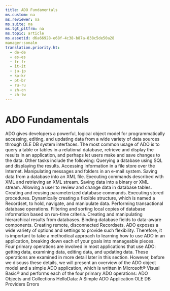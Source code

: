 ```yaml
---
title: ADO Fundamentals
ms.custom: na
ms.reviewer: na
ms.suite: na
ms.tgt_pltfrm: na
ms.topic: article
ms.assetid: d6a66928-e68f-4c38-b87a-838c5de50a28
manager:sonalm
translation.priority.ht: 
  - de-de
  - es-es
  - fr-fr
  - it-it
  - ja-jp
  - ko-kr
  - pt-br
  - ru-ru
  - zh-cn
  - zh-tw
---
```

# ADO Fundamentals
<?xml version="1.0" encoding="utf-8"?>
<developerReferenceWithoutSyntaxDocument xmlns="http://ddue.schemas.microsoft.com/authoring/2003/5" xmlns:xlink="http://www.w3.org/1999/xlink" xmlns:xsi="http://www.w3.org/2001/XMLSchema-instance" xsi:schemaLocation="http://ddue.schemas.microsoft.com/authoring/2003/5 http://dduestorage.blob.core.windows.net/ddueschema/developer.xsd">
  <introduction>
    <para>ADO gives developers a powerful, logical object model for programmatically accessing, editing, and updating data from a wide variety of data sources through OLE DB system interfaces. The most common usage of ADO is to query a table or tables in a relational database, retrieve and display the results in an application, and perhaps let users make and save changes to the data. Other tasks include the following:  </para>
    <list class="bullet">
      <listItem>
        <para>Querying a database using SQL and displaying the results.</para>
      </listItem>
      <listItem>
        <para>Accessing information in a file store over the Internet.</para>
      </listItem>
      <listItem>
        <para>Manipulating messages and folders in an e-mail system.</para>
      </listItem>
      <listItem>
        <para>Saving data from a database into an XML file.</para>
      </listItem>
      <listItem>
        <para>Executing commands described with XML and retrieving an XML stream.</para>
      </listItem>
      <listItem>
        <para>Saving data into a binary or XML stream.</para>
      </listItem>
      <listItem>
        <para>Allowing a user to review and change data in database tables.</para>
      </listItem>
      <listItem>
        <para>Creating and reusing parameterized database commands.</para>
      </listItem>
      <listItem>
        <para>Executing stored procedures.</para>
      </listItem>
      <listItem>
        <para>Dynamically creating a flexible structure, which is named a <legacyBold>Recordset</legacyBold>, to hold, navigate, and manipulate data.</para>
      </listItem>
      <listItem>
        <para>Performing transactional database operations.</para>
      </listItem>
      <listItem>
        <para>Filtering and sorting local copies of database information based on run-time criteria.</para>
      </listItem>
      <listItem>
        <para>Creating and manipulating hierarchical results from databases.</para>
      </listItem>
      <listItem>
        <para>Binding database fields to data-aware components.</para>
      </listItem>
      <listItem>
        <para>Creating remote, disconnected <legacyBold>Recordsets</legacyBold>.</para>
      </listItem>
    </list>
    <para>ADO exposes a wide variety of options and settings to provide such flexibility. Therefore, it is important to take a methodical approach to learning how to use ADO in an application, breaking down each of your goals into manageable pieces.</para>
    <para>Four primary operations are involved in most applications that use ADO: getting data, examining data, editing data, and updating data. These operations are examined in more detail later in this section.</para>
    <para>However, before we discuss these details, we will present an overview of the ADO object model and a simple ADO application, which is written in Microsoft® Visual Basic® and performs each of the four primary ADO operations:  </para>
    <list class="bullet">
      <listItem>
        <para>             <legacyLink xlink:href="7a745aae-9372-49b6-8dae-b9c93e5f3216">ADO Objects and Collections</legacyLink>           </para>
      </listItem>
      <listItem>
        <para>             <legacyLink xlink:href="de4bcd56-dac2-45e6-95ab-9fd7f25878fc">HelloData: A Simple ADO Application</legacyLink>           </para>
      </listItem>
      <listItem>
        <para>             <legacyLink xlink:href="6e0488c3-934d-4976-99dc-65c580dc7a3c">OLE DB Providers</legacyLink>           </para>
      </listItem>
      <listItem>
        <para>             <legacyLink xlink:href="8ae6611b-3069-4155-b014-c0c9da37be39">Errors</legacyLink>           </para>
      </listItem>
    </list>
  </introduction>
  <relatedTopics />
</developerReferenceWithoutSyntaxDocument>
